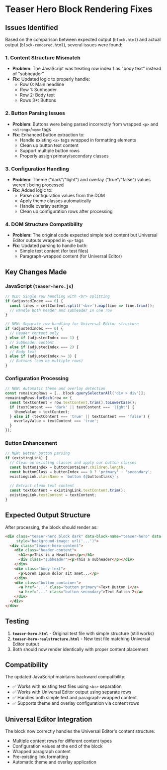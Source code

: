 # Teaser Hero Block Rendering Fixes

## Issues Identified

Based on the comparison between expected output (`block.html`) and actual output (`block-rendered.html`), several issues were found:

### 1. **Content Structure Mismatch**
- **Problem**: The JavaScript was treating row index 1 as "body text" instead of "subheader"
- **Fix**: Updated logic to properly handle:
  - Row 0: Main headline 
  - Row 1: Subheader
  - Row 2: Body text
  - Rows 3+: Buttons

### 2. **Button Parsing Issues**
- **Problem**: Buttons were being parsed incorrectly from wrapped `<p>` and `<strong>`/`<em>` tags
- **Fix**: Enhanced button extraction to:
  - Handle existing `<a>` tags wrapped in formatting elements
  - Clean up button text content
  - Support multiple button rows
  - Properly assign primary/secondary classes

### 3. **Configuration Handling**
- **Problem**: Theme ("dark"/"light") and overlay ("true"/"false") values weren't being processed
- **Fix**: Added logic to:
  - Parse configuration values from the DOM
  - Apply theme classes automatically
  - Handle overlay settings
  - Clean up configuration rows after processing

### 4. **DOM Structure Compatibility**
- **Problem**: The original code expected simple text content but Universal Editor outputs wrapped in `<p>` tags
- **Fix**: Updated parsing to handle both:
  - Simple text content (for test files)
  - Paragraph-wrapped content (for Universal Editor)

## Key Changes Made

### JavaScript (`teaser-hero.js`)

```javascript
// OLD: Single row handling with <br> splitting
if (adjustedIndex === 0) {
  const lines = cellContent.split('<br>').map(line => line.trim());
  // Handle both header and subheader in one row
}

// NEW: Separate row handling for Universal Editor structure
if (adjustedIndex === 0) {
  // Header content only
} else if (adjustedIndex === 1) {
  // Subheader content
} else if (adjustedIndex === 2) {
  // Body text
} else if (adjustedIndex >= 3) {
  // Buttons (can be multiple rows)
}
```

### Configuration Processing

```javascript
// NEW: Automatic theme and overlay detection
const remainingRows = [...block.querySelectorAll('div > div')];
remainingRows.forEach(row => {
  const textContent = row.textContent.trim().toLowerCase();
  if (textContent === 'dark' || textContent === 'light') {
    themeValue = textContent;
  } else if (textContent === 'true' || textContent === 'false') {
    overlayValue = textContent === 'true';
  }
});
```

### Button Enhancement

```javascript
// NEW: Better button parsing
if (existingLink) {
  // Clean up existing classes and apply our button classes
  const buttonIndex = buttonContainer.children.length;
  const buttonClass = buttonIndex === 0 ? 'primary' : 'secondary';
  existingLink.className = `button ${buttonClass}`;
  
  // Extract clean text content
  const textContent = existingLink.textContent.trim();
  existingLink.textContent = textContent;
}
```

## Expected Output Structure

After processing, the block should render as:

```html
<div class="teaser-hero block dark" data-block-name="teaser-hero" data-block-status="loaded"
     style="background-image: url('...')">
  <div class="teaser-hero-content">
    <div class="header-content">
      <h1><p>This is a Headline</p></h1>
      <div class="subheader"><p>This a subheader</p></div>
    </div>
    <div class="body-text">
      <p>Lorem ipsum dolor sit amet...</p>
    </div>
    <div class="button-container">
      <a href="..." class="button primary">Text Button 1</a>
      <a href="..." class="button secondary">Text Button 2</a>
    </div>
  </div>
</div>
```

## Testing

1. **`teaser-hero.html`** - Original test file with simple structure (still works)
2. **`teaser-hero-realstructure.html`** - New test file matching Universal Editor output
3. Both should now render identically with proper content placement

## Compatibility

The updated JavaScript maintains backward compatibility:
- ✅ Works with existing test files using `<br>` separation
- ✅ Works with Universal Editor output using separate rows
- ✅ Handles both simple text and paragraph-wrapped content
- ✅ Supports theme and overlay configuration via content rows

## Universal Editor Integration

The block now correctly handles the Universal Editor's content structure:
- Multiple content rows for different content types
- Configuration values at the end of the block
- Wrapped paragraph content
- Pre-existing link formatting
- Automatic theme and overlay application
